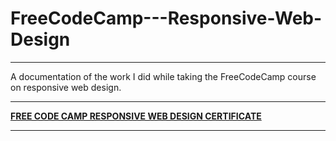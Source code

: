 # FreeCodeCamp---Responsive-Web-Design
---

A documentation of the work I did while taking the FreeCodeCamp course on responsive web design.

---

[**FREE CODE CAMP RESPONSIVE WEB DESIGN CERTIFICATE**](https://www.freecodecamp.org/certification/AmenHAsfaw/responsive-web-design)

---

